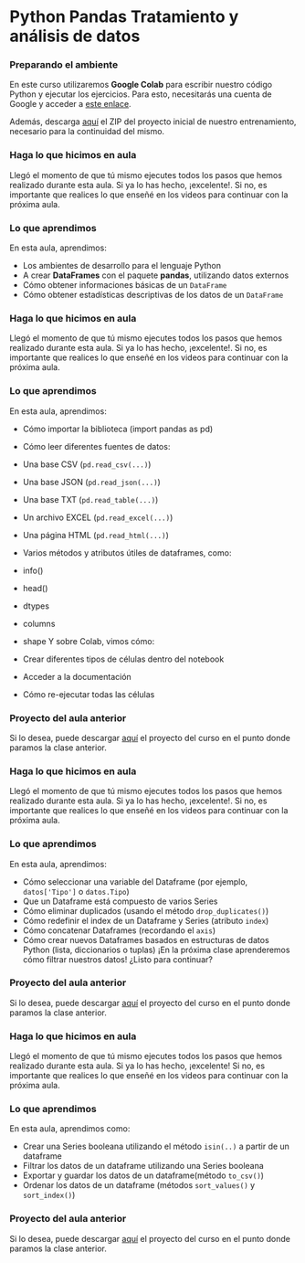# Python Pandas Tratamiento y análisis de datos

### Preparando el ambiente

En este curso utilizaremos **Google Colab** para escribir nuestro código Python y ejecutar los ejercicios. Para esto, necesitarás una cuenta de Google y acceder a [este enlace](https://colab.research.google.com/ "este enlace").

Además, descarga [aquí](https://github.com/alura-es-cursos/1792-introducao-python-pandas/raw/1792-Aula1/1792-Aula1.zip "aquí") el ZIP del proyecto inicial de nuestro entrenamiento, necesario para la continuidad del mismo.

### Haga lo que hicimos en aula

Llegó el momento de que tú mismo ejecutes todos los pasos que hemos realizado durante esta aula. Si ya lo has hecho, ¡excelente!. Si no, es importante que realices lo que enseñé en los videos para continuar con la próxima aula.

### Lo que aprendimos

En esta aula, aprendimos:

- Los ambientes de desarrollo para el lenguaje Python
- A crear **DataFrames** con el paquete **pandas**, utilizando datos externos
- Cómo obtener informaciones básicas de un `DataFrame`
- Cómo obtener estadísticas descriptivas de los datos de un `DataFrame`

### Haga lo que hicimos en aula

Llegó el momento de que tú mismo ejecutes todos los pasos que hemos realizado durante esta aula. Si ya lo has hecho, ¡excelente!. Si no, es importante que realices lo que enseñé en los videos para continuar con la próxima aula.

### Lo que aprendimos

En esta aula, aprendimos:

- Cómo importar la biblioteca (import pandas as pd)
- Cómo leer diferentes fuentes de datos:
 - Una base CSV (`pd.read_csv(...)`)
 - Una base JSON (`pd.read_json(...)`)
 - Una base TXT (`pd.read_table(...)`)
 - Un archivo EXCEL (`pd.read_excel(...)`)
 - Una página HTML (`pd.read_html(...)`)
- Varios métodos y atributos útiles de dataframes, como:
 - info()
 - head()
 - dtypes
 - columns
 - shape
Y sobre Colab, vimos cómo:

- Crear diferentes tipos de células dentro del notebook
- Acceder a la documentación
- Cómo re-ejecutar todas las células

### Proyecto del aula anterior

Si lo desea, puede descargar [aquí](https://github.com/alura-es-cursos/1792-introducao-python-pandas/raw/1792-Aula3/1792-Aula3.zip "aquí") el proyecto del curso en el punto donde paramos la clase anterior.

### Haga lo que hicimos en aula

Llegó el momento de que tú mismo ejecutes todos los pasos que hemos realizado durante esta aula. Si ya lo has hecho, ¡excelente!. Si no, es importante que realices lo que enseñé en los videos para continuar con la próxima aula.

### Lo que aprendimos

En esta aula, aprendimos:

- Cómo seleccionar una variable del Dataframe (por ejemplo, `datos['Tipo']` o `datos.Tipo`)
- Que un Dataframe está compuesto de varios Series
- Cómo eliminar duplicados (usando el método `drop_duplicates()`)
- Cómo redefinir el index de un Dataframe y Series (atributo `index`)
- Cómo concatenar Dataframes (recordando el `axis`)
- Cómo crear nuevos Dataframes basados en estructuras de datos Python (lista, diccionarios o tuplas)
¡En la próxima clase aprenderemos cómo filtrar nuestros datos! ¿Listo para continuar?

### Proyecto del aula anterior

Si lo desea, puede descargar [aquí](https://github.com/alura-es-cursos/1792-introducao-python-pandas/raw/1792-Aula4/1792-Aula4.zip "aquí") el proyecto del curso en el punto donde paramos la clase anterior.

### Haga lo que hicimos en aula

Llegó el momento de que tú mismo ejecutes todos los pasos que hemos realizado durante esta aula. Si ya lo has hecho, ¡excelente! Si no, es importante que realices lo que enseñé en los videos para continuar con la próxima aula.

### Lo que aprendimos

En esta aula, aprendimos como:

- Crear una Series booleana utilizando el método `isin(..)` a partir de un dataframe
- Filtrar los datos de un dataframe utilizando una Series booleana
- Exportar y guardar los datos de un dataframe(método `to_csv()`)
- Ordenar los datos de un dataframe (métodos `sort_values()` y `sort_index()`)

### Proyecto del aula anterior

Si lo desea, puede descargar [aquí](https://github.com/alura-es-cursos/1792-introducao-python-pandas/raw/1792-Aula5/1792-Aula5.zip "aquí") el proyecto del curso en el punto donde paramos la clase anterior.